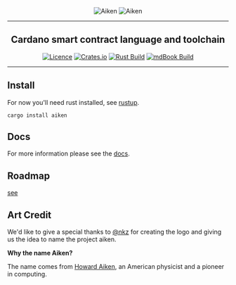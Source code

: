 <div align="center">
  <img src="https://raw.githubusercontent.com/txpipe/aiken/main/assets/logo-light.png?sanitize=true#gh-dark-mode-only" alt="Aiken" max-height="240" />
  <img src="https://raw.githubusercontent.com/txpipe/aiken/main/assets/logo-dark.png?sanitize=true#gh-light-mode-only" alt="Aiken" max-height="240" />
  <hr />
    <h2 align="center" style="border-bottom: none">Cardano smart contract language and toolchain</h2>
  
[![Licence](https://img.shields.io/github/license/txpipe/aiken)](https://github.com/txpipe/aiken/blob/main/LICENSE) 
[![Crates.io](https://img.shields.io/crates/v/aiken)](https://crates.io/crates/aiken)
[![Rust Build](https://github.com/txpipe/aiken/actions/workflows/rust.yml/badge.svg?branch=main)](https://github.com/txpipe/aiken/actions/workflows/rust.yml)
[![mdBook Build](https://github.com/txpipe/aiken/actions/workflows/mdBook.yml/badge.svg?branch=main)](https://github.com/txpipe/aiken/actions/workflows/mdBook.yml)
  
  <hr/>
</div>

## Install

For now you'll need rust installed, see [rustup](https://rustup.rs).

`cargo install aiken`

## Docs

For more information please see the [docs](https://txpipe.github.io/aiken).

## Roadmap

[see](https://txpipe.github.io/aiken/introduction.html#roadmap)

## Art Credit

We'd like to give a special thanks to [@nkz](https://twitter.com/nkzthecreator)
for creating the logo and giving us the idea to name the project aiken.

**Why the name Aiken?**

The name comes from [Howard Aiken](https://en.wikipedia.org/wiki/Howard_H._Aiken),
an American physicist and a pioneer in computing.

